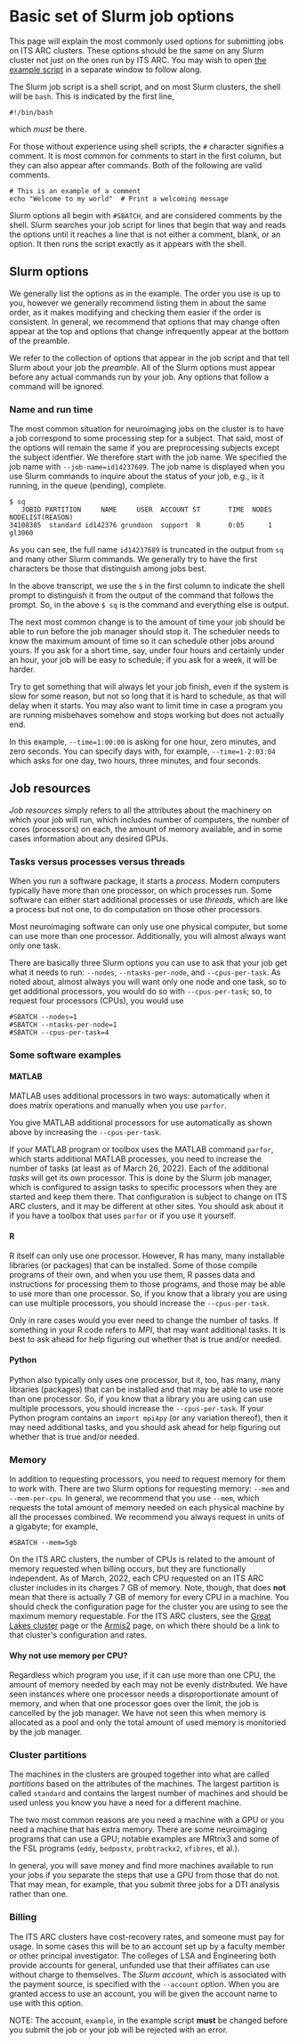 # Basic set of Slurm job options

This page will explain the most commonly used options for submitting jobs
on ITS ARC clusters.  These options should be the same on any Slurm cluster
not just on the ones run by ITS ARC.  You may wish to open [the example
script](basic-job-script.html) in a separate window to follow along.


The Slurm job script is a shell script, and on most Slurm clusters, the
shell will be `bash`.  This is indicated by the first line,

```
#!/bin/bash
```

which _must_ be there.

For those without experience using shell scripts, the `#` character
signifies a comment.  It is most common for comments to start in the first
column, but they can also appear after commands.  Both of the following are
valid comments.

```
# This is an example of a comment
echo "Welcome to my world"  # Print a welcoming message
```

Slurm options all begin with `#SBATCH`, and are considered comments by the
shell.  Slurm searches your job script for lines that begin that way and
reads the options until it reaches a line that is not either a comment, blank,
or an option.  It then runs the script exactly as it appears with the shell.

## Slurm options

We generally list the options as in the example.  The order you use is up to
you, however we generally recommend listing them in about the same order, as
it makes modifying and checking them easier if the order is consistent.  In
general, we recommend that options that may change often appear at the top
and options that change infrequently appear at the bottom of the preamble.

We refer to the collection of options that appear in the job script and that
tell Slurm about your job the _preamble_.  All of the Slurm options must
appear before any actual commands run by your job.  Any options that follow
a command will be ignored.

### Name and run time

The most common situation for neuroimaging jobs on the cluster is to have
a job correspond to some processing step for a subject.  That said, most
of the options will remain the same if you are preprocessing subjects
except the subject identfier.  We therefore start with the job name.  We
specified the job name with `--job-name=id14237689`.  The job name is displayed
when you use Slurm commands to inquire about the status of your job, e.g.,
is it running, in the queue (pending), complete.

```
$ sq
   JOBID PARTITION     NAME     USER  ACCOUNT ST       TIME  NODES NODELIST(REASON)
34108385  standard id142376 grundoon  support  R       0:05      1 gl3060
```

As you can see, the full name `id14237689` is truncated in the output from
`sq` and many other Slurm commands.  We generally try to have the first
characters be those that distinguish among jobs best.

In the above transcript, we use the `$` in the first column to indicate the
shell prompt to distinguish it from the output of the command that follows
the prompt.  So, in the above `$ sq` is the command and everything else is
output.

The next most common change is to the amount of time your job should be
able to run before the job manager should stop it.  The scheduler needs to
know the maximum amount of time so it can schedule other jobs around yours.
If you ask for a short time, say, under four hours and certainly under an
hour, your job will be easy to schedule; if you ask for a week, it will be
harder.

Try to get something that will always let your job finish, even if the
system is slow for some reason, but not so long that it is hard to schedule,
as that will delay when it starts.  You may also want to limit time in
case a program you are running misbehaves somehow and stops working
but does not actually end.

In this example, `--time=1:00:00` is asking for one hour, zero minutes, and
zero seconds.  You can specify days with, for example, `--time=1-2:03:04`
which asks for one day, two hours, three minutes, and four seconds.

## Job resources

_Job resources_ simply refers to all the attributes about the machinery
on which your job will run, which includes number of computers, the number
of cores (processors) on each, the amount of memory available, and in
some cases information about any desired GPUs.

### Tasks versus processes versus threads

When you run a software package, it starts a _process_.  Modern computers
typically have more than one processor, on which processes run.  Some software
can either start additional processes or use _threads_, which are like a
process but not one, to do computation on those other processors.

Most neuroimaging software can only use one physical computer, but some
can use more than one processor.  Additionally, you will almost always
want only one task.

There are basically three Slurm options you can use to ask that your job
get what it needs to run:  `--nodes`, `--ntasks-per-node`, and
`--cpus-per-task`.  As noted about, almost always you will want only one
node and one task, so to get additional processors, you would do so with
`--cpus-per-task`; so, to request four processors (CPUs), you would use

```
#SBATCH --nodes=1
#SBATCH --ntasks-per-node=1
#SBATCH --cpus-per-task=4
```

### Some software examples

#### MATLAB

MATLAB uses additional processors in two ways: automatically when it does
matrix operations and manually when you use `parfor`.

You give MATLAB additional processors for use automatically as shown above
by increasing the `--cpus-per-task`.

If your MATLAB program or toolbox uses the MATLAB command `parfor`, which
starts additional MATLAB processes, you need to increase the number of tasks
(at least as of March 26, 2022).  Each of the additional _tasks_ will get
its own processor.  This is done by the Slurm job manager, which is
configured to assign tasks to specific processors when they are started and
keep them there.  That configuration is subject to change on ITS ARC
clusters, and it may be different at other sites.  You should ask about it
if you have a toolbox that uses `parfor` or if you use it yourself.

#### R

R itself can only use one processor.  However, R has many, many installable
libraries (or packages) that can be installed.  Some of those compile
programs of their own, and when you use them, R passes data and instructions
for processing them to those programs, and those may be able to use more
than one processor.  So, if you know that a library you are using can use
multiple processors, you should increase the `--cpus-per-task`.

Only in rare cases would you ever need to change the number of tasks.
If something in your R code refers to _MPI_, that may want additional tasks.
It is best to ask ahead for help figuring out whether that is true and/or
needed.

#### Python

Python also typically only uses one processor, but it, too, has many,
many libraries (packages) that can be installed and that may be able to
use more than one processor.  So, if you know that a library you are using
can use multiple processors, you should increase the `--cpus-per-task`.
If your Python program contains an `import mpi4py` (or any variation
thereof), then it may need additional tasks, and you should ask ahead for
help figuring out whether that is true and/or needed.

### Memory

In addition to requesting processors, you need to request memory for them
to work with.  There are two Slurm options for requesting memory:  `--mem`
and `--mem-per-cpu`.  In general, we recommend that you use `--mem`, which
requests the total amount of memory needed on each physical machine by all
the processes combined.  We recommend you always request in units of a
gigabyte; for example,

```
#SBATCH --mem=5gb
```

On the ITS ARC clusters, the number of CPUs is related to the amount of
memory requested when billing occurs, but they are functionally independent.
As of March, 2022, each CPU requested on an ITS ARC cluster includes in its
charges 7 GB of memory.  Note, though, that does **not** mean that there
is actually 7 GB of memory for every CPU in a machine.  You should check
the configuration page for the cluster you are using to see the maximum
memory requestable. For the ITS ARC clusters, see the [Great Lakes
cluster](https://arc.umich.edu/greatlakes/) page or the
[Armis2](https://arc.umich.edu/armis2/) page, on which there should be a
link to that cluster's configuration and rates.

#### Why not use memory per CPU?

Regardless which program you use, if it can use more than one CPU, the amount
of memory needed by each may not be evenly distributed.  We have seen
instances where one processor needs a disproportionate amount of memory, and
when that one processor goes over the limit, the job is cancelled by the
job manager.  We have not seen this when memory is allocated as a pool
and only the total amount of used memory is monitoried by the job manager.

### Cluster partitions

The machines in the clusters are grouped together into what are called
_partitions_ based on the attributes of the machines.  The largest partition
is called `standard` and contains the largest number of machines and should
be used unless you know you have a need for a different machine.

The two most common reasons are you need a machine with a GPU or you need
a machine that has extra memory.  There are some neuroimaging programs that
can use a GPU; notable examples are MRtrix3 and some of the FSL programs
(`eddy`, `bedpostx`, `probtrackx2`, `xfibres`, et al.).

In general, you will save money and find more machines available to run your
jobs if you separate the steps that use a GPU from those that do not.  That
may mean, for example, that you submit three jobs for a DTI analysis rather
than one.

### Billing

The ITS ARC clusters have cost-recovery rates, and someone must pay for
usage.  In some cases this will be to an account set up by a faculty member
or other principal investigator.  The colleges of LSA and Engineering both
provide accounts for general, unfunded use that their affiliates can use
without charge to themselves.  The _Slurm account_, which is associated with
the payment source, is specified with the `--account` option.  When you
are granted access to use an account, you will be given the account name
to use with this option.

NOTE:  The account, `example`, in the example script **must** be changed
before you submit the job or your job will be rejected with an error.

